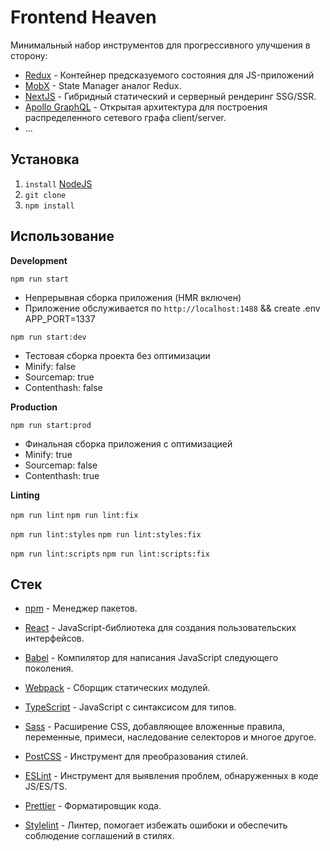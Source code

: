 # Frontend Heaven

Минимальный набор инструментов для прогрессивного улучшения в сторону:

* [Redux](https://redux.js.org/) - Контейнер предсказуемого состояния для JS-приложений
* [MobX](https://mobx.js.org/README.html) - State Manager аналог Redux.
* [NextJS](https://nextjs.org/) - Гибридный статический и серверный рендеринг SSG/SSR.
* [Apollo GraphQL](https://www.apollographql.com/) - Открытая архитектура для построения распределенного сетевого графа client/server.
* ...

## Установка

1. `install` [NodeJS](https://nodejs.org/ru/)
2. `git clone`
3. `npm install`

## Использование
**Development**

`npm run start`

* Непрерывная сборка приложения (HMR включен)
* Приложение обслуживается по `http://localhost:1488` && create .env APP_PORT=1337

`npm run start:dev`

* Тестовая сборка проекта без оптимизации
* Minify: false
* Sourcemap: true
* Contenthash: false

**Production**

`npm run start:prod`

* Финальная сборка приложения с оптимизацией
* Minify: true
* Sourcemap: false
* Contenthash: true

**Linting**

`npm run lint`
`npm run lint:fix`

`npm run lint:styles`
`npm run lint:styles:fix`

`npm run lint:scripts`
`npm run lint:scripts:fix`

## Стек
* [npm](https://docs.npmjs.com) - Менеджер пакетов.

* [React](https://github.com/facebook/react) - JavaScript-библиотека для создания пользовательских интерфейсов.

* [Babel](https://github.com/babel/babel) - Компилятор для написания JavaScript следующего поколения.
* [Webpack](https://github.com/webpack/webpack) - Сборщик статических модулей.
* [TypeScript](https://github.com/Microsoft/TypeScript) - JavaScript с синтаксисом для типов.

* [Sass](https://github.com/sass/sass) - Расширение CSS, добавляющее вложенные правила, переменные, примеси, наследование селекторов и многое другое.
* [PostCSS](https://github.com/postcss/postcss) - Инструмент для преобразования стилей.

* [ESLint](https://github.com/eslint/eslint) - Инструмент для выявления проблем, обнаруженных в коде JS/ES/TS.
* [Prettier](https://github.com/prettier/prettier) - Форматировщик кода.
* [Stylelint](https://github.com/stylelint/stylelint) - Линтер, помогает избежать ошибоки и обеспечить соблюдение соглашений в стилях.
